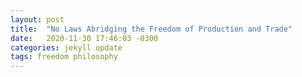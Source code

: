 ```yaml
---
layout: post
title:  "No Laws Abridging the Freedom of Production and Trade"
date:   2020-11-30 17:46:03 -0300
categories: jekyll update
tags: freedom philosophy
---
```

